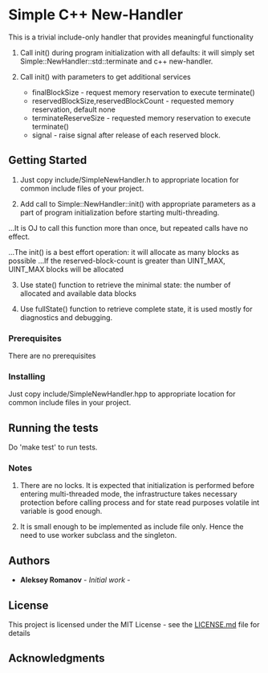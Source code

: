 # Simple C++ New-Handler

This is a trivial include-only handler that provides meaningful functionality

1. Call init() during program initialization  with all defaults: it will simply
   set Simple::NewHandler::std::terminate and c++ new-handler.
   
2. Call init() with parameters to get additional services

   -  finalBlockSize                       - request memory reservation to execute terminate()
   -  reservedBlockSize,reservedBlockCount - requested memory reservation, default none
   -  terminateReserveSize                 - requested memory reservation to execute terminate()
   -  signal                               - raise signal after release of each reserved block.

## Getting Started

1. Just copy include/SimpleNewHandler.h to appropriate location for common include files
of your project.

2. Add call to Simple::NewHandler::init() with appropriate parameters as a part of program
initialization before starting multi-threading.

...It is OJ to call this function more than once, but repeated calls have no effect.

...The init() is a best effort operation: it will allocate as many blocks as possible
...If the reserved-block-count is greater than UINT_MAX, UINT_MAX blocks will be allocated

3. Use state() function to retrieve the minimal state: the number of allocated and available data blocks

4. Use fullState() function to retrieve complete state, it is used mostly for diagnostics and debugging. 


### Prerequisites

There are no prerequisites

### Installing

Just copy include/SimpleNewHandler.hpp to appropriate location for common include files
in your project.

## Running the tests

Do 'make test' to run tests.

### Notes

1. There are no locks. It is expected that initialization is performed before entering
multi-threaded mode, the infrastructure takes necessary protection before calling process and
for state read purposes volatile int variable is good enough.

2. It is small enough to be implemented as include file only. Hence the need to use worker
subclass and the singleton.

## Authors

* **Aleksey Romanov** - *Initial work* -


## License

This project is licensed under the MIT License - see the [LICENSE.md](LICENSE.md) file for details

## Acknowledgments




